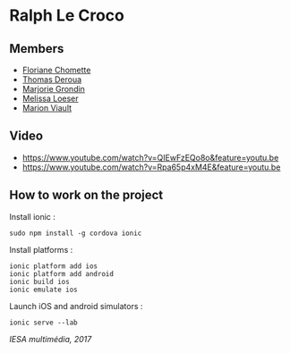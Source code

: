 # Ralph Le Croco
	
## Members

* [Floriane Chomette](https://www.linkedin.com/in/florianechomette/)
* [Thomas Deroua](http://www.thomasderoua.fr/)
* [Marjorie Grondin](http://www.iesanetwork.com/m.grondin/)
* [Melissa Loeser](http://azaryia.com/)
* [Marion Viault](http://marionviault.com/)

## Video

* https://www.youtube.com/watch?v=QIEwFzEQo8o&feature=youtu.be
* https://www.youtube.com/watch?v=Rpa65p4xM4E&feature=youtu.be

## How to work on the project

Install ionic :
```
sudo npm install -g cordova ionic
```

Install platforms :
```
ionic platform add ios
ionic platform add android
ionic build ios
ionic emulate ios
```

Launch iOS and android simulators :
```
ionic serve --lab
```

*IESA multimédia, 2017*